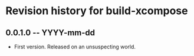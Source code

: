 # Revision history for build-xcompose

## 0.0.1.0 -- YYYY-mm-dd

* First version. Released on an unsuspecting world.

